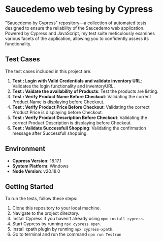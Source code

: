 # Saucedemo web tesing by Cypress

"Saucedemo by Cypress" repository—a collection of automated tests designed to ensure the reliability of the Saucedemo web application. Powered by Cypress and JavaScript, my test suite meticulously examines various facets of the application, allowing you to confidently assess its functionality.  
  

## Test Cases  

The test cases included in this project are:  

1. **Test : Login with Valid Credentials and validate inventory URL**: Validates the login functionality and inventoryURL.
2. **Test : Vaidate the availability of Products**: Test the products are listing.  
3. **Test : Verify Product Name Before Checkout**: Validating the correct Product Name is displaying before Checkout.
4. **Test : Verify Product Price Before Checkout**: Validating the correct Product Price is displaying before Checkout.
5. **Test : Verify Product Description Before Checkout**: Validating the correct Product Description is displaying before Checkout.
6. **Test : Validate Successfull Shopping**: Validating the confirmation message after Successfull shopping. 

   


## Environment  

- **Cypress Version**: 18.17.1
- **System Platform**: Windows
- **Node Version**:   v20.18.0 

## Getting Started  

To run the tests, follow these steps:  

1. Clone this repository to your local machine.  
2. Navigate to the project directory.  
3. Install Cypress if you haven't already using `npm install cypress`.  
4. Start Cypress by running `npx cypress open`.  
5. Install xpath plugin by running `npx cypress-xpath`.
6. Go to terminal and run the command    `npm run Testrun`





